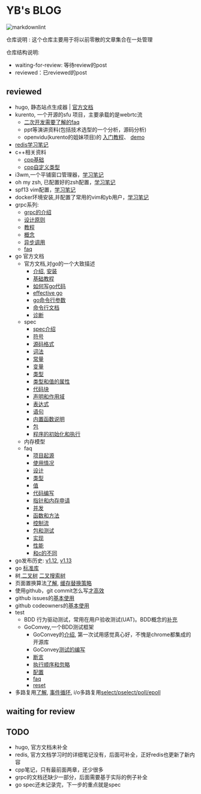 # YB's BLOG

![markdownlint](https://github.com/fight100year/yb-post/workflows/markdownlint-lint/badge.svg)

仓库说明 : 这个仓库主要用于将以前零散的文章集合在一处管理

仓库结构说明:

- waiting-for-review: 等待review的post
- reviewed：已reviewed的post

## reviewed

- hugo, 静态站点生成器 | [官方文档](/reviewed/hugo-office-doc.md)
- kurento, 一个开源的sfu 项目，主要承载的是webrtc流
  - [二次开发需要了解的faq](/reviewed/kurento-faq.md)
  - ppt等演讲资料(包括技术选型的一个分析，源码分析)
  - openvidu(kurento的姐妹项目)的
[入门教程](/reviewed/kurento-openvidu-office-doc-tutorials.md)、
[demo](/reviewed/kurento-openvidu-office-doc-demo.md)
- [redis学习笔记](/reviewed/redis-office-doc.md)
- c++相关资料
  - [cpp基础](/reviewed/cpp-basic.md)
  - [cpp自定义类型](/reviewed/cpp-type.md)
- i3wm,一个平铺窗口管理器，[学习笔记](/reviewed/i3wm-office-doc.md)
- oh my zsh, 已配置好的zsh配置，[学习笔记](/reviewed/oh-my-zsh.md)
- spf13 vim配置，[学习笔记](/reviewed/spf13-usage.md)
- docker环境安装,并配置了常用的vim和yb用户，[学习笔记](/reviewed/docker-install.md)
- grpc系列:
  - [grpc的介绍](/reviewed/grpc-introduce.md)
  - [设计原则](/reviewed/grpc-post.md)
  - [教程](/reviewed/grpc-tutorial.md)
  - [概念](/reviewed/grpc-concepts.md)
  - [异步调用](/reviewed/grpc-async.md)
  - [faq](/reviewed/grpc-faq.md)
- go 官方文档
  - 官方文档,对go的一个大致描述
    - [介绍](/reviewed/go-introduce.md),
[安装](/reviewed/go-install.md)
    - [基础教程](/reviewed/go-tour.md)
    - [如何写go代码](/reviewed/go-code.md)
    - [effective go](/reviewed/go-effective.md)
    - [go命令行参数](/reviewed/go-cmd.md)
    - [命令行文档](/reviewed/go-cmd-other.md)
    - [诊断](/reviewed/go-diagnose.md)
  - spec
    - [spec介绍](/reviewed/go-spec-introduce.md)
    - [符号](/reviewed/go-spec-notation.md)
    - [源码格式](/reviewed/go-spec-source-fmt.md)
    - [词法](/reviewed/go-spec-lexical.md)
    - [常量](/reviewed/go-spec-constants.md)
    - [变量](/reviewed/go-spec-variables.md)
    - [类型](/reviewed/go-spec-types.md)
    - [类型和值的属性](/reviewed/go-spec-properties.md)
    - [代码块](/reviewed/go-spec-blocks.md)
    - [声明和作用域](/reviewed/go-spec-scope.md)
    - [表达式](/reviewed/go-spec-expressions.md)
    - [语句](/reviewed/go-spec-statements.md)
    - [内置函数说明](/reviewed/go-spec-builtin.md)
    - [包](/reviewed/go-spec-package.md)
    - [程序的初始化和执行](/reviewed/go-spec-exec.md)
  - 内存模型
  - faq
    - [项目起源](/reviewed/faq/go-faq-origins.md)
    - [使用情况](/reviewed/faq/go-faq-usage.md)
    - [设计](/reviewed/faq/go-faq-design.md)
    - [类型](/reviewed/faq/go-faq-type.md)
    - [值](/reviewed/faq/go-faq-value.md)
    - [代码编写](/reviewed/faq/go-faq-writing-code.md)
    - [指针和内存申请](/reviewed/faq/go-faq-pointer.md)
    - [并发](/reviewed/faq/go-faq-concurrency.md)
    - [函数和方法](/reviewed/faq/go-faq-func-method.md)
    - [控制流](/reviewed/faq/go-faq-flow.md)
    - [包和测试](/reviewed/faq/go-faq-package-testing.md)
    - [实现](/reviewed/faq/go-faq-impl.md)
    - [性能](/reviewed/faq/go-faq-performance.md)
    - [和c的不同](/reviewed/faq/go-faq-c.md)
- go发布历史:
[v1.12](/reviewed/go-history-v1.12.md),
[v1.13](/reviewed/go-history-v1.13.md)
- go [标准库](/reviewed/go-pkg.md)
- 树,[二叉树](/reviewed/binary-tree.md)
[二叉搜索树](/reviewed/binary-search-tree.md)
- 页面置换算法[了解](/reviewed/page-replacement-algorithm.md),
[缓存替换策略](/reviewed/cache-replacement-policies.md)
- 使用github，git commit怎么写[才高效](/reviewed/github-commit.md)
- github issues的[基本使用](/reviewed/github-issue.md)
- github codeowners的[基本使用](/reviewed/github-codeowners.md)
- test
  - BDD 行为驱动测试，常用在用户验收测试(UAT)。BDD概念的[补充](/reviewed/test-bdd.md)
  - GoConvey,一个BDD测试框架
    - GoConvey的[介绍](/reviewed/goconvey-introduce.md),
第一次试用感觉真心好，不愧是chrome都集成的开源库
    - GoConvey[测试的编写](/reviewed/goconvey-composition.md)
    - [断言](/reviewed/goconvey-assert.md)
    - [执行顺序和忽略](/reviewed/goconvey-exec.md)
    - [配置](/reviewed/goconvey-profile.md)
    - [faq](/reviewed/goconvey-faq.md)
    - [reset](/reviewed/goconvey-reset.md)
- 多路复用[了解](/reviewed/multiplexing.md),
[事件循环](/reviewed/event-loop.md),
i/o多路复用[select/pselect/poll/epoll](/reviewed/multiplexing-network.md)

## waiting for review

## TODO

- hugo, 官方文档未补全
- redis, 官方文档学习时的详细笔记没有，后面可补全，正好redis也更新了新内容
- cpp笔记，只有最前面两章，还少很多
- grpc的文档还缺少一部分，后面需要基于实际的例子补全
- go spec还未记录完，下一步的重点就是spec
